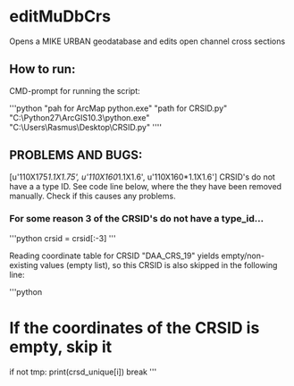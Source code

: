 # editMuDbCrs

Opens a MIKE URBAN geodatabase and edits open channel cross sections

## How to run:

CMD-prompt for running the script:

'''python
"pah for ArcMap python.exe" "path for CRSID.py"
"C:\Python27\ArcGIS10.3\python.exe" "C:\Users\Rasmus\Desktop\CRSID.py"
''''

## PROBLEMS AND BUGS:

[u'110X175*1.1X1.75', u'110X160*1.1X1.6', u'110X160*1.1X1.6'] CRSID's do not have a a type ID. See code line below, where the they have been removed manually. Check if this causes any problems.

### For some reason 3 of the CRSID's do not have a type_id...

'''python
crsid = crsid[:-3]
'''

Reading coordinate table for CRSID "DAA_CRS_19" yields empty/non-existing values (empty list), so this CRSID is also skipped in the following line:

'''python 
# If the coordinates of the CRSID is empty, skip it

if not tmp:
	print(crsd_unique[i])
	break
'''
